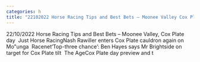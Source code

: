 ```yaml
---
categories: h
title: "22102022 Horse Racing Tips and Best Bets – Moonee Valley Cox Plate day  Just Horse Racing"
---
```

22/10/2022 Horse Racing Tips and Best Bets – Moonee Valley, Cox Plate day&nbsp;&nbsp;Just Horse RacingNash Rawiller enters Cox Plate cauldron again on Mo"unga&nbsp;&nbsp;Racenet‘Top-three chance’: Ben Hayes says Mr Brightside on target for Cox Plate tilt&nbsp;&nbsp;The AgeCox Plate day preview and t